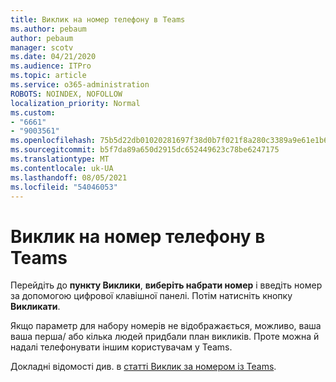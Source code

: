 ```yaml
---
title: Виклик на номер телефону в Teams
ms.author: pebaum
author: pebaum
manager: scotv
ms.date: 04/21/2020
ms.audience: ITPro
ms.topic: article
ms.service: o365-administration
ROBOTS: NOINDEX, NOFOLLOW
localization_priority: Normal
ms.custom:
- "6661"
- "9003561"
ms.openlocfilehash: 75b5d22db01020281697f38d0b7f021f8a280c3389a9e61e1b69d9b002cb8d6e
ms.sourcegitcommit: b5f7da89a650d2915dc652449623c78be6247175
ms.translationtype: MT
ms.contentlocale: uk-UA
ms.lasthandoff: 08/05/2021
ms.locfileid: "54046053"
---
```

# <a name="call-a-phone-number-in-teams"></a>Виклик на номер телефону в Teams

Перейдіть до  **пункту Виклики**,  **виберіть набрати номер** і введіть номер за допомогою цифрової клавішної панелі. Потім натисніть кнопку  **Викликати**.

Якщо параметр для набору номерів не відображається, можливо, ваша ваша перша/ або кілька людей придбали план викликів. Проте можна й надалі телефонувати іншим користувачам у Teams.  

Докладні відомості див. в [статті Виклик за номером із Teams](https://support.microsoft.com/office/20d24ace-2851-4c29-8441-30dd2a5cf078).
